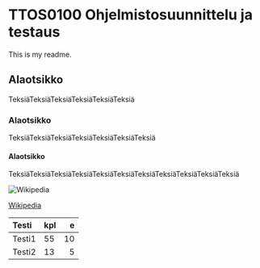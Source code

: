 # TTOS0100 Ohjelmistosuunnittelu ja testaus

This is my readme.

## Alaotsikko

TeksiäTeksiäTeksiäTeksiäTeksiäTeksiä

### Alaotsikko

TeksiäTeksiäTeksiäTeksiäTeksiäTeksiäTeksiä

#### Alaotsikko

TeksiäTeksiäTeksiäTeksiäTeksiäTeksiäTeksiäTeksiäTeksiäTeksiäTeksiä

![Wikipedia](https://cdn.downdetector.com/static/uploads/c/300/ca3e1/wikipedia-logo_1.png)

[Wikipedia](https://fi.wikipedia.org/wiki/)


| Testi | kpl | e |
|:------|-----|--:|
|Testi1 | 55  | 10 |
| Testi2 | 13 | 5  |
